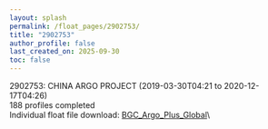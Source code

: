 ```yaml
---
layout: splash
permalink: /float_pages/2902753/
title: "2902753"
author_profile: false
last_created_on: 2025-09-30
toc: false
---
```

 
2902753: CHINA ARGO PROJECT (2019-03-30T04:21 to 2020-12-17T04:26)\
188 profiles completed\
Individual float file download: [BGC_Argo_Plus_Global](https://ftp.soest.hawaii.edu/bgc_argo_plus/Individual_Floats/outliers_removed/2902753_Sprof_processed.nc)\
